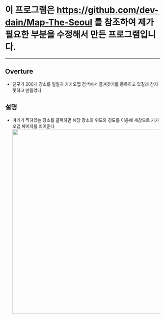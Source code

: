 # 이 프로그램은 https://github.com/dev-dain/Map-The-Seoul 를 참조하여 제가 필요한 부분을 수정해서 만든 프로그램입니다.

---

## Overture

- 친구가 200개 장소를 일일히 카카오맵 검색해서 즐겨찾기를 등록하고 있길래 참지 못하고 만들었다

## 설명

- 마커가 찍혀있는 장소를 클릭하면 해당 장소의 위도와 경도를 이용해 새창으로 카카오맵 페이지를 띄어준다  
  <img src="https://user-images.githubusercontent.com/43867665/87679774-8c98fb00-c7b7-11ea-8ef0-342d1300b5bc.PNG" width=600px height=600px>
